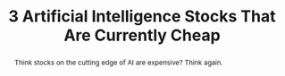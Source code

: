 ---
category: news
title: 3 Artificial Intelligence Stocks That Are Currently Cheap
abstract: Think stocks on the cutting edge of AI are expensive? Think again.
publishedDateTime: 2019-02-08T02:48:00Z
sourceUrl: https://www.msn.com/en-us/money/technology/3-artificial-intelligence-stocks-that-are-currently-cheap/ar-BBTjv04?
type: article

provider:
  name: The Motley Fool
  id: V_AA1xXxH_global

images: 
    -url: https://img-s-msn-com.akamaized.net/tenant/amp/entityid/BBTjv00.img
    width: 2121
    height: 1414
    quality: 97
    title: Some AI stocks are great buys.
    attribution: 
    focalRegion:
      x1: 0
      x2: 0
      y1: 0
      y2: 0

---